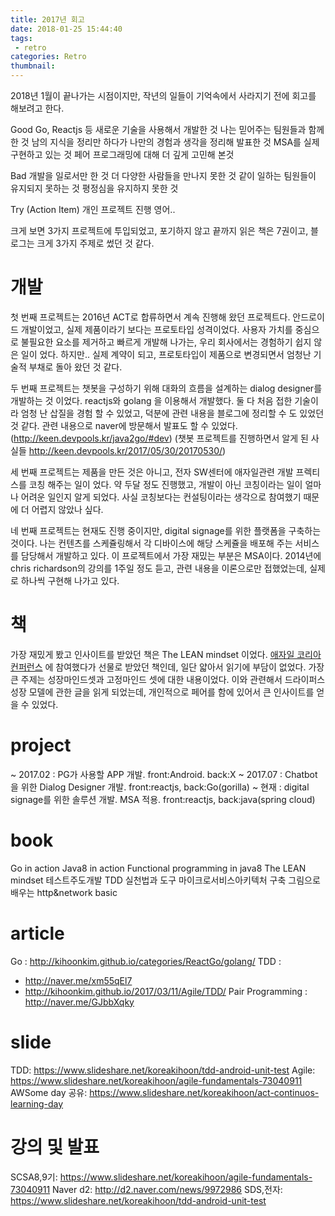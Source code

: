 ```yaml
---
title: 2017년 회고
date: 2018-01-25 15:44:40
tags:
 - retro
categories: Retro
thumbnail: 
---
```


2018년 1월이 끝나가는 시점이지만, 작년의 일들이 기억속에서 사라지기 전에 회고를 해보려고 한다.

Good
Go, Reactjs 등 새로운 기술을 사용해서 개발한 것
나는 믿어주는 팀원들과 함께 한 것
남의 지식을 정리만 하다가 나만의 경험과 생각을 정리해 발표한 것
MSA를 실제 구현하고 있는 것
페어 프로그래밍에 대해 더 깊게 고민해 본것

Bad
개발을 일로서만 한 것
더 다양한 사람들을 만나지 못한 것
같이 일하는 팀원들이 유지되지 못하는 것
평정심을 유지하지 못한 것

Try (Action Item)
개인 프로젝트 진행
영어..



크게 보면 3가지 프로젝트에 투입되었고, 포기하지 않고  끝까지 읽은 책은 7권이고, 블로그는 크게 3가지 주제로 썼던 것 같다.

# 개발
첫 번째 프로젝트는 2016년 ACT로 합류하면서 계속 진행해 왔던 프로젝트다. 안드로이드 개발이었고, 실제 제품이라기 보다는 프로토타입 성격이었다. 사용자 가치를 중심으로 불필요한 요소를 제거하고 빠르게 개발해 나가는, 우리 회사에서는 경험하기 쉽지 않은 일이 었다. 하지만.. 실제 계약이 되고, 프로토타입이 제품으로 변경되면서 엄청난 기술적 부채로 돌아 왔던 것 같다. 

두 번째 프로젝트는 챗봇을 구성하기 위해 대화의 흐름을 설계하는 dialog designer를 개발하는 것 이었다. reactjs와 golang 을 이용해서 개발했다. 둘 다 처음 접한 기술이라 엄청 난 삽질을 경험 할 수 있었고, 덕분에 관련 내용을 블로그에 정리할 수 도 있었던 것 같다. 관련 내용으로 naver에 방문해서 발표도 할 수 있었다. 
(http://keen.devpools.kr/java2go/#dev)
(챗봇 프로젝트를 진행하면서 알게 된 사실들 http://keen.devpools.kr/2017/05/30/20170530/)


세 번째 프로젝트는 제품을 만든 것은 아니고, 전자 SW센터에 애자일관련 개발 프렉티스를 코칭 해주는 일이 었다. 약 두달 정도 진행했고, 개발이 아닌 코칭이라는 일이 얼마나 어려운 일인지 알게 되었다. 사실 코칭보다는 컨설팅이라는 생각으로 참여했기 때문에 더 어렵지 않았나 싶다. 

네 번째 프로젝트는 현재도 진행 중이지만, digital signage를 위한 플랫폼을 구축하는 것이다. 나는 컨텐츠를 스케쥴링해서 각 디바이스에 해당 스케쥴을 배포해 주는 서비스를 담당해서 개발하고 있다. 이 프로젝트에서 가장 재밌는 부분은 MSA이다. 2014년에 chris richardson의 강의를 1주일 정도 듣고, 관련 내용을 이론으로만 접했었는데, 실제로 하나씩 구현해 나가고 있다. 

# 책
가장 재밌게 봤고 인사이트를 받았던 책은 The LEAN mindset 이었다. [애자일 코리아 컨퍼런스](http://kihoonkim.github.io/2017/09/30/Agile/agilekorea2017/) 에 참여했다가 선물로 받았던 책인데, 일단 얇아서 읽기에 부담이 없었다. 가장 큰 주제는 성장마인드셋과 고정마인드 셋에 대한 내용이었다. 이와 관련해서 드라이퍼스 성장 모델에 관한 글을 읽게 되었는데, 개인적으로 페어를 함에 있어서 큰 인사이트를 얻을 수 있었다.


# project
~ 2017.02 : PG가 사용할 APP 개발. front:Android. back:X
~ 2017.07 : Chatbot을 위한 Dialog Designer 개발. front:reactjs, back:Go(gorilla)
~ 현재 : digital signage를 위한 솔루션 개발. MSA 적용. front:reactjs, back:java(spring cloud)

# book
Go in action
Java8 in action
Functional programming in java8
The LEAN mindset
테스트주도개발 TDD 실천법과 도구
마이크로서비스아키텍처 구축
그림으로 배우는 http&network basic

# article
Go : http://kihoonkim.github.io/categories/ReactGo/golang/
TDD :
- http://naver.me/xm55qEl7
- http://kihoonkim.github.io/2017/03/11/Agile/TDD/
Pair Programming : http://naver.me/GJbbXqky

# slide
TDD: https://www.slideshare.net/koreakihoon/tdd-android-unit-test
Agile: https://www.slideshare.net/koreakihoon/agile-fundamentals-73040911
AWSome day 공유: https://www.slideshare.net/koreakihoon/act-continuos-learning-day

# 강의 및 발표
SCSA8,9기: https://www.slideshare.net/koreakihoon/agile-fundamentals-73040911
Naver d2: http://d2.naver.com/news/9972986
SDS,전자: https://www.slideshare.net/koreakihoon/tdd-android-unit-test

